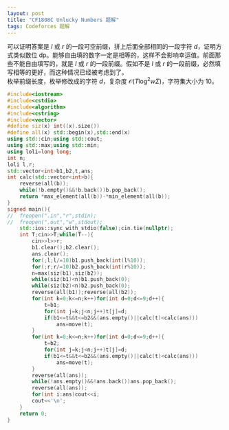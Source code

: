```yaml
---
layout: post
title: "CF1808C Unlucky Numbers 题解"
tags: Codeforces 题解
---
```


可以证明答案是 $l$ 或 $r$ 的一段可空前缀，拼上后面全部相同的一段字符 $d$，证明方式类似数位 dp。能够自由填的数字一定是相等的，这样不会影响幸运值。前面那些不能自由填写的，就是 $l$ 或 $r$ 的一段前缀。假如不是 $l$ 或 $r$ 的一段前缀，必然填写相等的更好，而这种情况已经被考虑到了。  
枚举前缀长度，枚举修改成的字符 $d$，复杂度 $\mathcal O(T\log^2w\Sigma)$，字符集大小为 $10$。
```cpp
#include<iostream>
#include<cstdio>
#include<algorithm>
#include<cstring>
#include<vector>
#define siz(x) int((x).size())
#define all(x) std::begin(x),std::end(x)
using std::cin;using std::cout;
using std::max;using std::min;
using loli=long long;
int n;
loli l,r;
std::vector<int>b1,b2,t,ans;
int calc(std::vector<int>b){
	reverse(all(b));
	while(!b.empty()&&!b.back())b.pop_back();
	return *max_element(all(b))-*min_element(all(b));
}
signed main(){
//	freopen(".in","r",stdin);
//	freopen(".out","w",stdout);
	std::ios::sync_with_stdio(false);cin.tie(nullptr);
	int T;cin>>T;while(T--){
		cin>>l>>r;
		b1.clear();b2.clear();
		ans.clear();
		for(;l;l/=10)b1.push_back(int(l%10));
		for(;r;r/=10)b2.push_back(int(r%10));
		n=max(siz(b1),siz(b2));
		while(siz(b1)<n)b1.push_back(0);
		while(siz(b2)<n)b2.push_back(0);
		reverse(all(b1));reverse(all(b2));
		for(int k=0;k<=n;k++)for(int d=0;d<=9;d++){
			t=b1;
			for(int j=k;j<n;j++)t[j]=d;
			if(b1<=t&&t<=b2&&(ans.empty()||calc(t)<calc(ans)))
				ans=move(t);
		}
		for(int k=0;k<=n;k++)for(int d=0;d<=9;d++){
			t=b2;
			for(int j=k;j<n;j++)t[j]=d;
			if(b1<=t&&t<=b2&&(ans.empty()||calc(t)<calc(ans)))
				ans=move(t);
		}
		reverse(all(ans));
		while(!ans.empty()&&!ans.back())ans.pop_back();
		reverse(all(ans));
		for(int i:ans)cout<<i;
		cout<<'\n';
	}
	return 0;
}
```